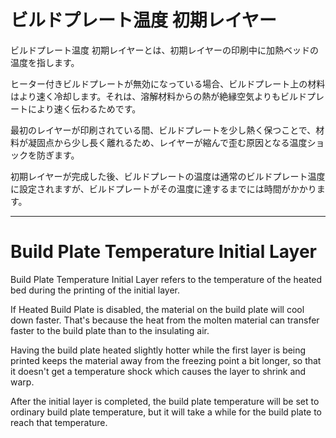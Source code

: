 ビルドプレート温度 初期レイヤー
====
ビルドプレート温度 初期レイヤーとは、初期レイヤーの印刷中に加熱ベッドの温度を指します。

ヒーター付きビルドプレートが無効になっている場合、ビルドプレート上の材料はより速く冷却します。それは、溶解材料からの熱が絶縁空気よりもビルドプレートにより速く伝わるためです。

最初のレイヤーが印刷されている間、ビルドプレートを少し熱く保つことで、材料が凝固点から少し長く離れるため、レイヤーが縮んで歪む原因となる温度ショックを防ぎます。

初期レイヤーが完成した後、ビルドプレートの温度は通常のビルドプレート温度に設定されますが、ビルドプレートがその温度に達するまでには時間がかかります。

---

Build Plate Temperature Initial Layer
====
Build Plate Temperature Initial Layer refers to the temperature of the heated bed during the printing of the initial layer.

If Heated Build Plate is disabled, the material on the build plate will cool down faster. That's because the heat from the molten material can transfer faster to the build plate than to the insulating air. 

Having the build plate heated slightly hotter while the first layer is being printed keeps the material away from the freezing point a bit longer, so that it doesn't get a temperature shock which causes the layer to shrink and warp.

After the initial layer is completed, the build plate temperature will be set to ordinary build plate temperature, but it will take a while for the build plate to reach that temperature.